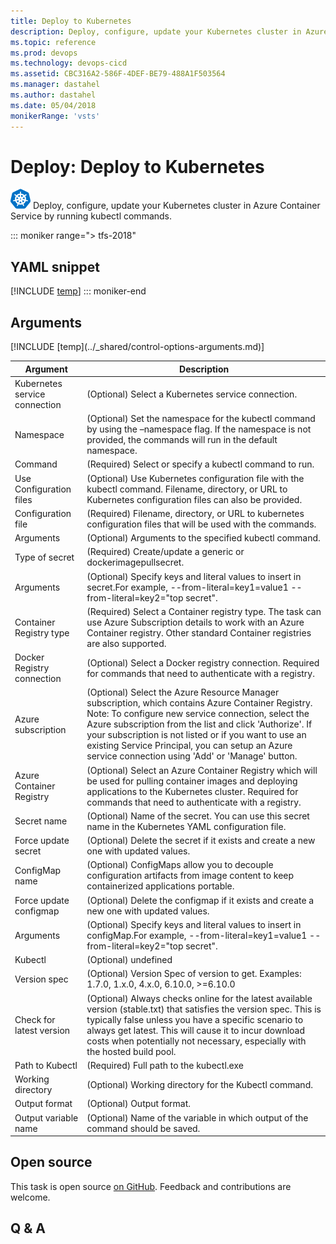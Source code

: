 ```yaml
---
title: Deploy to Kubernetes
description: Deploy, configure, update your Kubernetes cluster in Azure Container Service by running kubectl commands.
ms.topic: reference
ms.prod: devops
ms.technology: devops-cicd
ms.assetid: CBC316A2-586F-4DEF-BE79-488A1F503564
ms.manager: dastahel
ms.author: dastahel
ms.date: 05/04/2018
monikerRange: 'vsts'
---
```


# Deploy: Deploy to Kubernetes

![](_img/kubernetes.png) Deploy, configure, update your Kubernetes cluster in Azure Container Service by running kubectl commands.

::: moniker range="> tfs-2018"
## YAML snippet
[!INCLUDE [temp](../_shared/yaml/KubernetesV1.md)]
::: moniker-end

## Arguments

<table><thead><tr><th>Argument</th><th>Description</th></tr></thead>
<tr><td>Kubernetes service connection</td><td>(Optional) Select a Kubernetes service connection.</td></tr>
<tr><td>Namespace</td><td>(Optional) Set the namespace for the kubectl command by using the –namespace flag. If the namespace is not provided, the commands will run in the default namespace.</td></tr>
<tr><td>Command</td><td>(Required) Select or specify a kubectl command to run.</td></tr>
<tr><td>Use Configuration files</td><td>(Optional) Use Kubernetes configuration file with the kubectl command. Filename, directory, or URL to Kubernetes configuration files can also be provided.</td></tr>
<tr><td>Configuration file</td><td>(Required) Filename, directory, or URL to kubernetes configuration files that will be used with the commands.</td></tr>
<tr><td>Arguments</td><td>(Optional) Arguments to the specified kubectl command.</td></tr>
<tr><td>Type of secret</td><td>(Required) Create/update a generic or dockerimagepullsecret.</td></tr>
<tr><td>Arguments</td><td>(Optional) Specify keys and literal values to insert in secret.For example, --from-literal=key1=value1 --from-literal=key2="top secret".</td></tr>
<tr><td>Container Registry type</td><td>(Required) Select a Container registry type. The task can use Azure Subscription details to work with an Azure Container registry. Other standard Container registries are also supported.</td></tr>
<tr><td>Docker Registry connection</td><td>(Optional) Select a Docker registry connection. Required for commands that need to authenticate with a registry.</td></tr>
<tr><td>Azure subscription</td><td>(Optional) Select the Azure Resource Manager subscription, which contains Azure Container Registry. Note: To configure new service connection, select the Azure subscription from the list and click 'Authorize'. If your subscription is not listed or if you want to use an existing Service Principal, you can setup an Azure service connection using 'Add' or 'Manage' button.</td></tr>
<tr><td>Azure Container Registry</td><td>(Optional) Select an Azure Container Registry which will be used for pulling container images and deploying applications to the Kubernetes cluster. Required for commands that need to authenticate with a registry.</td></tr>
<tr><td>Secret name</td><td>(Optional) Name of the secret. You can use this secret name in the Kubernetes YAML configuration file.</td></tr>
<tr><td>Force update secret</td><td>(Optional) Delete the secret if it exists and create a new one with updated values.</td></tr>
<tr><td>ConfigMap name</td><td>(Optional) ConfigMaps allow you to decouple configuration artifacts from image content to keep containerized applications portable.</td></tr>
<tr><td>Force update configmap</td><td>(Optional) Delete the configmap if it exists and create a new one with updated values.</td></tr>
<tr><td>Arguments</td><td>(Optional) Specify keys and literal values to insert in configMap.For example, --from-literal=key1=value1 --from-literal=key2="top secret".</td></tr>
<tr><td>Kubectl</td><td>(Optional) undefined</td></tr>
<tr><td>Version spec</td><td>(Optional) Version Spec of version to get.  Examples: 1.7.0, 1.x.0, 4.x.0, 6.10.0, >=6.10.0</td></tr>
<tr><td>Check for latest version</td><td>(Optional) Always checks online for the latest available version (stable.txt) that satisfies the version spec. This is typically false unless you have a specific scenario to always get latest. This will cause it to incur download costs when potentially not necessary, especially with the hosted build pool.</td></tr>
<tr><td>Path to Kubectl</td><td>(Required) Full path to the kubectl.exe</td></tr>
<tr><td>Working directory</td><td>(Optional) Working directory for the Kubectl command.</td></tr>
<tr><td>Output format</td><td>(Optional) Output format.</td></tr>
<tr><td>Output variable name</td><td>(Optional) Name of the variable in which output of the command should be saved.</td></tr>
[!INCLUDE [temp](../_shared/control-options-arguments.md)]
</table>

## Open source

This task is open source [on GitHub](https://github.com/Microsoft/vsts-tasks). Feedback and contributions are welcome.

## Q & A

<!-- BEGINSECTION class="md-qanda" -->

<!-- ENDSECTION -->
